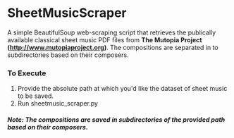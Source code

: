 # SheetMusicScraper

A simple BeautifulSoup web-scraping script that retrieves the publically available classical sheet music PDF files from **The Mutopia Project (http://www.mutopiaproject.org)**. The compositions are separated in to subdirectories based on their composers.

### To Execute
1. Provide the absolute path at which you'd like the dataset of sheet music to be saved.
2. Run sheetmusic_scraper.py

##### Note: The compositions are saved in subdirectories of the provided path based on their composers.
